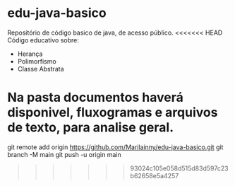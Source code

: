 # edu-java-basico
Repositório de código basico de java, de acesso público.
<<<<<<< HEAD
Código educativo sobre:
- Herança
- Polimorfismo
- Classe Abstrata

Na pasta documentos haverá disponivel, fluxogramas e arquivos de texto, para analise geral.
=======

git remote add origin https://github.com/Marilainny/edu-java-basico.git
git branch -M main
git push -u origin main
>>>>>>> 93024c105e058d515d83d597c23b62658e5a4257

